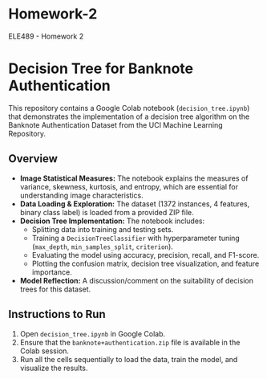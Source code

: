 # Homework-2
ELE489 - Homework 2
# Decision Tree for Banknote Authentication

This repository contains a Google Colab notebook (`decision_tree.ipynb`) that demonstrates the implementation of a decision tree algorithm on the Banknote Authentication Dataset from the UCI Machine Learning Repository.

## Overview

- **Image Statistical Measures:** The notebook explains the measures of variance, skewness, kurtosis, and entropy, which are essential for understanding image characteristics.
- **Data Loading & Exploration:** The dataset (1372 instances, 4 features, binary class label) is loaded from a provided ZIP file.
- **Decision Tree Implementation:** The notebook includes:
  - Splitting data into training and testing sets.
  - Training a `DecisionTreeClassifier` with hyperparameter tuning (`max_depth`, `min_samples_split`, `criterion`).
  - Evaluating the model using accuracy, precision, recall, and F1-score.
  - Plotting the confusion matrix, decision tree visualization, and feature importance.
- **Model Reflection:** A discussion/comment on the suitability of decision trees for this dataset.

## Instructions to Run

1. Open `decision_tree.ipynb` in Google Colab.
2. Ensure that the `banknote+authentication.zip` file is available in the Colab session.
3. Run all the cells sequentially to load the data, train the model, and visualize the results.
